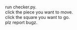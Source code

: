 run checker.py.  
click the piece you want to move.  
click the square you want to go.  
plz report bugz.  
